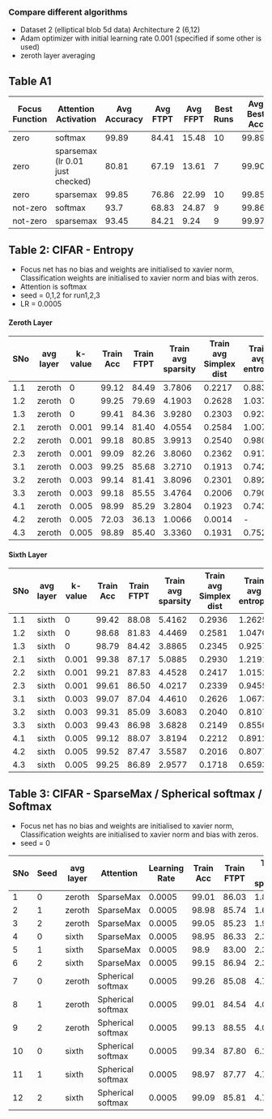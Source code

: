 ### Compare different algorithms

- Dataset 2 (elliptical blob 5d data) Architecture 2 (6,12)
- Adam optimizer with initial learning rate 0.001 (specified if some other is used)
- zeroth layer averaging

 ## Table A1
 |Focus Function | Attention Activation | Avg Accuracy  | Avg FTPT | Avg FFPT | Best Runs | Avg Best Acc | Avg Best FTPT | Average Best FFPT|
 | ---- | -----------------    | ---------     | -------  | -----    | ---       |        ----- |   ---------   | --------                  |
 | zero | softmax  |  99.89 |84.41 | 15.48 | 10 | 99.89 | 84.41 | 15.48 | 
 | zero |  sparsemax (lr 0.01 just checked)|  80.81 | 67.19 | 13.61 |  7 | 99.90 | 94.90 | 5.08 | 
 | zero | sparsemax  |   99.85 | 76.86 | 22.99 | 10 | 99.85 | 76.86 | 22.99 |
 | not-zero| softmax | 93.7 | 68.83 | 24.87 | 9 | 99.86 |76.47 | 23.39 |
 | not-zero| sparsemax | 93.45 | 84.21 | 9.24  | 9 | 99.976 | 93.48 | 6.49 |   
 
 ## Table 2: CIFAR - Entropy
 - Focus net has no bias and weights are initialised to xavier norm, Classification weights are initialised to xavier norm and bias with zeros.
 - Attention is softmax
 - seed = 0,1,2 for run1,2,3
 - LR = 0.0005
 #### Zeroth Layer
 |SNo | avg layer | k-value | Train Acc  | Train FTPT | Train avg sparsity | Train avg Simplex dist | Train avg entropy |Test Acc  | Test FTPT | Test avg sparsity | Test avg Simplex dist | Test avg entropy |
 |----|-----------|--------|-------|-------|--------|--------|--------|-------|-------|--------|--------|--------|
 |1.1 | zeroth    |  0     | 99.12 | 84.49 | 3.7806 | 0.2217 | 0.8835 | 95.00 | 81.13 | 4.0006 | 0.2429 | 0.9579 |
 |1.2 | zeroth    |  0     | 99.25 | 79.69 | 4.1903 | 0.2628 | 1.0372 | 95.58 | 76.58 | 4.5127 | 0.2841 | 1.1240 |
 |1.3 | zeroth    |  0     | 99.41 | 84.36 | 3.9280 | 0.2303 | 0.9230 | 95.66 | 81.71 | 4.1814 | 0.2512 | 0.9998 |
 |2.1 | zeroth    |  0.001 | 99.14 | 81.40 | 4.0554 | 0.2584 | 1.0071 | 95.64 | 78.60 | 4.2983 | 0.2764 | 1.0767 |
 |2.2 | zeroth    |  0.001 | 99.18 | 80.85 | 3.9913 | 0.2540 | 0.9804 | 95.17 | 77.66 | 4.2464 | 0.2687 | 1.0466 |
 |2.3 | zeroth    |  0.001 | 99.09 | 82.26 | 3.8060 | 0.2362 | 0.9173 | 94.85 | 79.13 | 4.0511 | 0.2535 | 0.9838 |
 |3.1 | zeroth    |  0.003 | 99.25 | 85.68 | 3.2710 | 0.1913 | 0.7424 | 95.34 | 82.15 | 3.4910 | 0.2150 | 0.8208 |
 |3.2 | zeroth    |  0.003 | 99.14 | 81.41 | 3.8096 | 0.2301 | 0.8928 | 95.16 | 78.49 | 4.0678 | 0.2509 | 0.9727 |
 |3.3 | zeroth    |  0.003 | 99.18 | 85.55 | 3.4764 | 0.2006 | 0.7903 | 95.30 | 82.30 | 3.7163 | 0.2227 | 0.8678 |
 |4.1 | zeroth    |  0.005 | 98.99 | 85.29 | 3.2804 | 0.1923 | 0.7434 | 95.17 | 82.06 | 3.4616 | 0.2095 | 0.8048 |
 |4.2 | zeroth    |  0.005 | 72.03 | 36.13 | 1.0066 | 0.0014 | - | 61.98 | 36.41 | 1.0078 | 0.0014 | - |
 |4.3 | zeroth    |  0.005 | 98.89 | 85.40 | 3.3360 | 0.1931 | 0.7521 | 94.91 | 81.94 | 3.5238 | 0.2132 | 0.8174 |
 
  #### Sixth Layer
 |SNo | avg layer | k-value | Train Acc  | Train FTPT | Train avg sparsity | Train avg Simplex dist | Train avg entropy |Test Acc  | Test FTPT | Test avg sparsity | Test avg Simplex dist | Test avg entropy |
 |----|----------|--------|-------|-------|--------|--------|--------|-------|-------|--------|--------|--------|
 |1.1 | sixth    |  0     | 99.42 | 88.08 | 5.4162 | 0.2936 | 1.2625 | 94.92 | 84.19 | 5.5623 | 0.3142 | 1.3223 |
 |1.2 | sixth    |  0     | 98.68 | 81.83 | 4.4469 | 0.2581 | 1.0470 | 94.20 | 78.58 | 4.6381 | 0.2707 | 1.0960 |
 |1.3 | sixth    |  0     | 98.79 | 84.42 | 3.8865 | 0.2345 | 0.9257 | 93.87 | 80.44 | 4.0270 | 0.2479 | 0.9711 |
 |2.1 | sixth    |  0.001 | 99.38 | 87.17 | 5.0885 | 0.2930 | 1.2191 | 94.06 | 82.52 | 5.2185 | 0.3110 | 1.2735 |
 |2.2 | sixth    |  0.001 | 99.21 | 87.83 | 4.4528 | 0.2417 | 1.0152 | 94.75 | 83.46 | 4.6813 | 0.2646 | 1.0893 |
 |2.3 | sixth    |  0.001 | 99.61 | 86.50 | 4.0217 | 0.2339 | 0.9455 | 95.23 | 82.61 | 4.2151 | 0.2529 | 1.0101 |
 |3.1 | sixth    |  0.003 | 99.07 | 87.04 | 4.4610 | 0.2626 | 1.0673 | 94.47 | 83.29 | 4.5881 | 0.2794 | 1.1164 |
 |3.2 | sixth    |  0.003 | 99.31 | 85.09 | 3.6083 | 0.2040 | 0.8107 | 94.17 | 81.38 | 3.7821 | 0.2171 | 0.8599 |
 |3.3 | sixth    |  0.003 | 99.43 | 86.98 | 3.6828 | 0.2149 | 0.8550 | 94.98 | 82.72 | 3.8587 | 0.2317 | 0.9139 |
 |4.1 | sixth    |  0.005 | 99.12 | 88.07 | 3.8194 | 0.2212 | 0.8912 | 94.39 | 83.63 | 3.9774 | 0.2434 | 0.9587 |
 |4.2 | sixth    |  0.005 | 99.52 | 87.47 | 3.5587 | 0.2016 | 0.8077 | 95.58 | 83.99 | 3.7357 | 0.2200 | 0.8680 |
 |4.3 | sixth    |  0.005 | 99.25 | 86.89 | 2.9577 | 0.1718 | 0.6593 | 94.78 | 82.98 | 3.1089 | 0.1893 | 0.7132 |

 
 ## Table 3: CIFAR - SparseMax / Spherical softmax / Softmax 
 - Focus net has no bias and weights are initialised to xavier norm, Classification weights are initialised to xavier norm and bias with zeros.
 - seed = 0
 
 |SNo | Seed |avg layer | Attention |  Learning Rate | Train Acc  | Train FTPT | Train avg sparsity | Smplx dist| Entropy | Test Acc  | Test FTPT | Test avg sparsity | Smplx dist |Test Entropy |
 |----|-----------|----------------------|-------|-------|-------|--------| ---------  |-------|-------|--------| --------- | ------ | ---- | ---- | 
 | 1  | 0 | zeroth  | SparseMax         | 0.0005 | 99.01 | 86.03 | 1.89 |  0.177    | 0.476 | 94.7  | 82.88 | 1.98 | 0.196    | 0.527 |
 | 2  | 1 | zeroth  | SparseMax         | 0.0005 | 98.98 | 85.74 | 1.66 | 0.137 | 0.361  | 95.32 | 82.9  | 1.73 | 0.155 | 0.404 |
 | 3  | 2 | zeroth  | SparseMax         | 0.0005 | 99.05 | 85.23 | 1.95 | 0.176 | 0.487 | 95.47 | 82.51 | 2.02 | 0.192 | 0.529 |
 | 4 | 0 |sixth    | SparseMax         | 0.0005 | 98.95 | 86.33 | 2.33 | - | - |94.39 | 82.26 | 2.44 | -  | -|
 | 5  | 1 | sixth   | SparseMax         | 0.0005 | 98.9  | 83.00 | 2.35 | 0.224 | 94.59 | 79.82 | 2.45 | 0.2412 | 
 | 6  | 2 | sixth   | SparseMax         | 0.0005 | 99.15 | 86.94 | 2.37 | 0.230 | 94.55 | 82.56 | 2.49 | 0.2538 | 
 | 7 | 0 |zeroth   | Spherical softmax | 0.0005 | 99.26 | 85.08 | 4.78 | 0.259 | 1.118 |94.77 | 81.62 | 5.05 | 0.281 | 1.196 | 
 | 8 | 1 | zeroth |  Spherical softmax | 0.0005 | 99.01 | 84.54 | 4.05 | 0.230 | 0.958 | 94.81 | 81.28 | 4.30 | 0.2499 | 1.027 |
 | 9 | 2 | zeroth | Spherical softmax  | 0.0005 | 99.13 | 88.55 | 4.00 | 0.207 |  0.892 | 95.42 |  85.26 | 4.23 | 0.231 | 0.970 |
 | 10 | 0 | sixth   | Spherical softmax | 0.0005 | 99.34 | 87.80 | 6.19 | -  | 94.17 | 83.13 | 6.31 | |
 | 11 | 1 | sixth   | Spherical softmax | 0.0005 | 98.97 | 87.77 | 4.75 | 0.262 | 94.72 | 83.78 | 4.86 | 0.2810 | 
 | 12 | 2 | sixth   | Spherical softmax | 0.0005 | 99.09 | 85.81 | 4.77 | 0.260 | 93.34 | 81.60 | 4.95 | 0.2777 |



<!---| 13  | zeroth    | Softmax (no entropy) | 0.0005 | 98.79 | 83.69 | 3.72 | 95.03 | 80.26 | 3.94 |
 | 14  | zeroth    | Softmax (no entropy) | 0.001 | - | - | - | - | - | - |
 | 15  | zeroth    | Softmax (no entropy) | 0.003 | - | - | - | - | - | - |
 | 16  | sixth     | Softmax (no entropy) | 0.0005 | 98.97 | 86.43 | 6.31 | 93.76 | 82.33 | 6.38 |
 | 17  | sixth     | Softmax (no entropy) | 0.001 | 98.35 | 87.69 | 4.92 | 94.41 | 83.65 | 5.07 |
 | 18  | sixth     | Softmax (no entropy) | 0.003 |  45.43 | 13.48 | 1.006 | 44.42 | 13.47 | 1.004 | 
 | 6  | 0 |sixth     | SparseMax            | 0.003 | 33.79 | 4.55 | 1.003 | 33.53 | 4.54 | 1.003 |
 | 3  | 0 |zeroth    | SparseMax            | 0.003 | 46.38 | 14.69 | 1.003 | 44.92 | 15.37 | 1.00 |
| 9 | 0|zeroth    | Spherical softmax    | 0.003 | 99.44 | 87.53  | 3.71 | 95.62 | 84.84 | 3.89  |
 | 12 |  0|sixth     | Spherical softmax    | 0.003 | 99.39 | 87.51  | 4.66 | 95.41 | 83.80 | 4.78 |
 | 4  | 0 |zeroth   | SparseMax         | 0.001  | 98.75 | 80.03 | 3.25  | - | 95.22 | 76.87 | 3.39 | - |
| 8  | 0 | sixth   | SparseMax         | 0.001  | 99.29 | 87.48 | 2.17 |  -    | 95.56 | 84.39 | 2.25 | -      | 
 | 9  | 2 | sixth   | SparseMax         | 0.001  | 99.10 | 78.37 | 2.25 | 0.24 | 95.47 | 75.52 | 2.31 | 0.2618 |
 | 12 | 0 |zeroth  | Spherical softmax | 0.001  | 98.41 | 81.21 | 4.34 | -  | | 93.89   | 77.84    | 4.58 | | |
 | 13 | 1 | zeroth | Spherical softmax | 0.001  | 99.19 | 83.05 | 4.57 | 0.261 | | 95.40 | 79.83 | 4.84 | 0.284 | |
 | 14 | 2 | zeroth | Spherical softmax | 0.001  | 99.37 | 86.85 | 4.03 | 0.21 | |95.01 |83.41 | 4.25 | 0.232 | |
 | 18 | 0 | sixth   | Spherical softmax | 0.001  | 99.32 | 88.69 |  4.29 | | | 95.26  | 85.00 | 4.40  | | |
 | 19 | 1 | sixth   | Spherical softmax | 0.001  | 98.92 | 87.43 |  5.02 | 0.26 | | 95.63 | 84.38 | 5.15 | 0.280 | |
 | 20 | 2 | sixth   | Spherical softmax | 0.001  | 99.25 | 87.83 | 4.40  | 0.24 | | 95.08 | 84.38 | 4.53 | 0.263 | |
--->

 
  
<!--  |SNo | avg layer | k-value | Learning Rate | Train Acc  | Train FTPT | Train avg sparsity | Test Acc  | Test FTPT | Test avg sparsity |
 |----|-----------|--------|-------|-------|--------|-------|-------|-------|--------|
 |1.1 | zeroth    |  0     | 0.001 | 98.88 | 81.34 | 3.9187 | 94.34 | 78.38 | 4.1388 |
 |1.2 | zeroth    |  0     | 0.0005| 98.79 | 83.69 | 3.7232 | 95.03 | 80.26 | 3.9465 |
 |2.1 | zeroth    |  0.001 | 0.001 | 98.83 | 84.18 | 3.8682 | 95.15 | 81.02 | 4.0746 |
 |2.2 | zeroth    |  0.001 | 0.0005| 99.09 | 80.69 | 4.1593 | 95.29 | 77.63 | 4.4181 |
 |3.1 | zeroth    |  0.003 | 0.001 | 99.06 | 82.25 | 4.1836 | 95.41 | 79.21 | 4.4451 |
 |3.2 | zeroth    |  0.003 | 0.0005| 99.32 | 86.49 | 3.3545 | 95.49 | 83.13 | 3.5912 |
 |4.1 | zeroth    |  0.005 | 0.001 | 98.52 | 86.10 | 2.4659 | 94.99 | 82.57 | 2.5934 |
 |4.2 | zeroth    |  0.005 | 0.0005| 99.04 | 85.39 | 3.1548 | 95.40 | 82.30 | 3.3495 |
 |5.1 | sixth     |  0     | 0.001 | 98.77 | 85.92 | 4.6685 | 94.73 | 82.35 | 4.8302 |
 |5.2 | sixth     |  0     | 0.0005| 98.90 | 86.10 | 5.4152 | 93.85 | 82.01 | 5.4931 |
 |6.1 | sixth     |  0.001 | 0.001 | 99.46 | 78.03 | 3.9369 | 94.65 | 74.54 | 4.0924 |
 |6.2 | sixth     |  0.001 | 0.0005| 99.29 | 87.61 | 3.9897 | 94.99 | 83.82 | 4.1308 |
 |7.1 | sixth     |  0.003 | 0.001 | 99.33 | 75.30 | 2.9134 | 94.33 | 72.64 | 2.9869 |
 |7.2 | sixth     |  0.003 | 0.0005| 99.47 | 88.57 | 4.4092 | 94.64 | 84.55 | 4.5881 |
 | 8  | sixth     |  0.005 | 0.0005| 99.59 | 88.35 | 3.6379 | 94.85 | 84.21 | 3.7670 | -->
 
  
 
